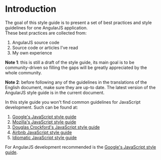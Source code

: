 # Introduction

The goal of this style guide is to present a set of best practices and style guidelines for one AngularJS application.  
These best practices are collected from:

1. AngularJS source code
2. Source code or articles I've read
3. My own experience

**Note 1**: this is still a draft of the style guide, its main goal is to be community-driven so filling the gaps will be greatly appreciated by the whole community.

**Note 2**: before following any of the guidelines in the translations of the English document, make sure they are up-to date. The latest version of the AngularJS style guide is in the current document.

In this style guide you won't find common guidelines for JavaScript development. Such can be found at:

1. [Google's JavaScript style guide](https://google.github.io/styleguide/javascriptguide.xml)
2. [Mozilla's JavaScript style guide](https://developer.mozilla.org/en-US/docs/Developer_Guide/Coding_Style)
3. [Douglas Crockford's JavaScript style guide](http://javascript.crockford.com/code.html)
4. [Airbnb JavaScript style guide](https://github.com/airbnb/javascript)
5. [Idiomatic JavaScript style guide](https://github.com/rwaldron/idiomatic.js/)

For AngularJS development recommended is the [Google's JavaScript style guide](https://google.github.io/styleguide/javascriptguide.xml).

# 



